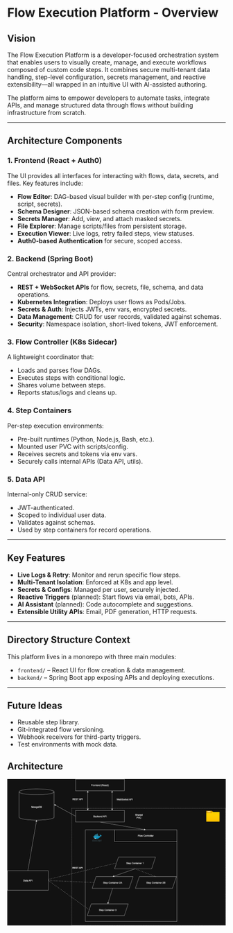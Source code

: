 # Flow Execution Platform - Overview

## Vision

The Flow Execution Platform is a developer-focused orchestration system that enables users to visually create, manage, and execute workflows composed of custom code steps. It combines secure multi-tenant data handling, step-level configuration, secrets management, and reactive extensibility—all wrapped in an intuitive UI with AI-assisted authoring.

The platform aims to empower developers to automate tasks, integrate APIs, and manage structured data through flows without building infrastructure from scratch.

---

## Architecture Components

### 1. Frontend (React + Auth0)

The UI provides all interfaces for interacting with flows, data, secrets, and files. Key features include:

- **Flow Editor**: DAG-based visual builder with per-step config (runtime, script, secrets).
- **Schema Designer**: JSON-based schema creation with form preview.
- **Secrets Manager**: Add, view, and attach masked secrets.
- **File Explorer**: Manage scripts/files from persistent storage.
- **Execution Viewer**: Live logs, retry failed steps, view statuses.
- **Auth0-based Authentication** for secure, scoped access.

### 2. Backend (Spring Boot)

Central orchestrator and API provider:

- **REST + WebSocket APIs** for flow, secrets, file, schema, and data operations.
- **Kubernetes Integration**: Deploys user flows as Pods/Jobs.
- **Secrets & Auth**: Injects JWTs, env vars, encrypted secrets.
- **Data Management**: CRUD for user records, validated against schemas.
- **Security**: Namespace isolation, short-lived tokens, JWT enforcement.

### 3. Flow Controller (K8s Sidecar)

A lightweight coordinator that:

- Loads and parses flow DAGs.
- Executes steps with conditional logic.
- Shares volume between steps.
- Reports status/logs and cleans up.

### 4. Step Containers

Per-step execution environments:

- Pre-built runtimes (Python, Node.js, Bash, etc.).
- Mounted user PVC with scripts/config.
- Receives secrets and tokens via env vars.
- Securely calls internal APIs (Data API, utils).

### 5. Data API

Internal-only CRUD service:

- JWT-authenticated.
- Scoped to individual user data.
- Validates against schemas.
- Used by step containers for record operations.

---

## Key Features

- **Live Logs & Retry**: Monitor and rerun specific flow steps.
- **Multi-Tenant Isolation**: Enforced at K8s and app level.
- **Secrets & Configs**: Managed per user, securely injected.
- **Reactive Triggers** (planned): Start flows via email, bots, APIs.
- **AI Assistant** (planned): Code autocomplete and suggestions.
- **Extensible Utility APIs**: Email, PDF generation, HTTP requests.

---

## Directory Structure Context

This platform lives in a monorepo with three main modules:

- `frontend/` – React UI for flow creation & data management.
- `backend/` – Spring Boot app exposing APIs and deploying executions.

---

## Future Ideas

- Reusable step library.
- Git-integrated flow versioning.
- Webhook receivers for third-party triggers.
- Test environments with mock data.

## Architecture

![Architecture Diagram](./assets/architecture.png)